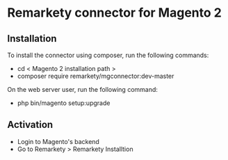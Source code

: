 # Remarkety connector for Magento 2

## Installation
To install the connector using composer, run the following commands:
- cd < Magento 2 installation path >
- composer require remarkety/mgconnector:dev-master

On the web server user, run the following command:
- php bin/magento setup:upgrade

## Activation
- Login to Magento's backend
- Go to Remarkety > Remarkety Installtion
